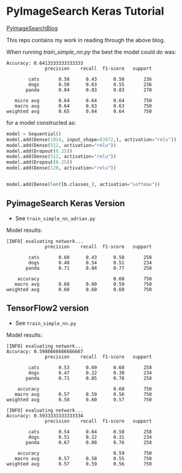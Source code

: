 
# PyImageSearch Keras Tutorial

[PyImageSearchBlog](https://www.pyimagesearch.com/2018/09/10/keras-tutorial-how-to-get-started-with-keras-deep-learning-and-python/)

This repo contains my work in reading through the above blog.


When running *train_simple_nn.py* the best the model could do was:

```text
Accuracy: 0.6413333333333333
              precision    recall  f1-score   support

        cats       0.58      0.43      0.50       236
        dogs       0.50      0.63      0.55       236
       panda       0.84      0.83      0.83       278

   micro avg       0.64      0.64      0.64       750
   macro avg       0.64      0.63      0.63       750
weighted avg       0.65      0.64      0.64       750

```

for a model constructed as:
```python
model = Sequential()
model.add(Dense(1024, input_shape=(3072,), activation="relu"))
model.add(Dense(512, activation="relu"))
model.add(Dropout(0.25))
model.add(Dense(512, activation="relu"))
model.add(Dropout(0.25))
model.add(Dense(128, activation="relu"))


model.add(Dense(len(lb.classes_), activation="softmax"))

```

## PyimageSearch Keras Version

- See `train_simple_nn_adrian.py`

Model results:
```text
[INFO] evaluating network...
              precision    recall  f1-score   support

        cats       0.60      0.43      0.50       258
        dogs       0.48      0.54      0.51       234
       panda       0.71      0.84      0.77       258

    accuracy                           0.60       750
   macro avg       0.60      0.60      0.59       750
weighted avg       0.60      0.60      0.60       750

```

## TensorFlow2 version

- See `train_simple_nn.py`

Model results:
```text
[INFO] evaluating network...
Accuracy: 0.5986666666666667
              precision    recall  f1-score   support

        cats       0.53      0.69      0.60       258
        dogs       0.47      0.22      0.30       234
       panda       0.71      0.85      0.78       258

    accuracy                           0.60       750
   macro avg       0.57      0.59      0.56       750
weighted avg       0.58      0.60      0.57       750
```

```text
[INFO] evaluating network...
Accuracy: 0.5933333333333334
              precision    recall  f1-score   support

        cats       0.54      0.64      0.58       258
        dogs       0.51      0.22      0.31       234
       panda       0.67      0.88      0.76       258

    accuracy                           0.59       750
   macro avg       0.57      0.58      0.55       750
weighted avg       0.57      0.59      0.56       750
```